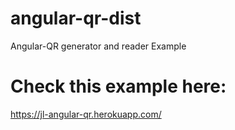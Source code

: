 # angular-qr-dist
Angular-QR generator and reader Example

# Check this example here:
https://jl-angular-qr.herokuapp.com/
